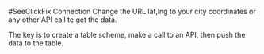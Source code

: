#SeeClickFix Connection
Change the URL lat,lng to your city coordinates or any other API call te get the data.

The key is to create a table scheme, make a call to an API, then push the data to the table. 
